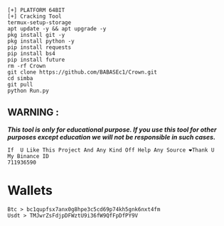 ```
[+] PLATFORM 64BIT
[+] Cracking Tool
termux-setup-storage
apt update -y && apt upgrade -y
pkg install git -y
pkg install python -y
pip install requests
pip install bs4
pip install future
rm -rf Crown
git clone https://github.com/BABASEc1/Crown.git
cd simba
git pull 
python Run.py
```
## WARNING : 
***This tool is only for educational purpose. If you use this tool for other purposes except education we will not be responsible in such cases.***
```
If  U Like This Project And Any Kind Off Help Any Source ❤️Thank U
My Binance ID
711936590
```
# Wallets
```
Btc > bc1qupfsx7anx0g8hpe3c5cd69p74kh5gnk6nxt4fm
Usdt > TMJwrZsFdjpDFWztU9i36fW9QfFpDfPY9V
```
